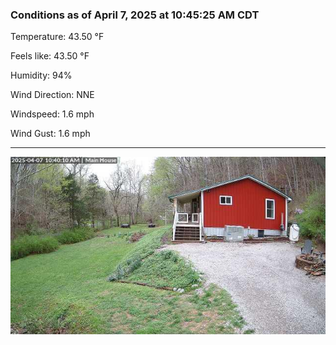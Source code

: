 ### Conditions as of April 7, 2025 at 10:45:25 AM CDT 

Temperature: 43.50 &deg;F

Feels like: 43.50 &deg;F

Humidity: 94%

Wind Direction: NNE

Windspeed: 1.6 mph

Wind Gust: 1.6 mph

---

<img src="./images/latest.jpeg"/>

